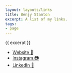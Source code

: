 ```yaml
---
layout: layouts/links
title: Benjy Stanton
excerpt: A list of my links.
tags:
- page
---
```


{{ excerpt }}

- [Website 🔗](https://www.benjystanton.co.uk/)
- [Instagram 📷](https://www.instagram.com/benjystanton/)
- [LinkedIn 👔](https://www.instagram.com/benjystanton/)